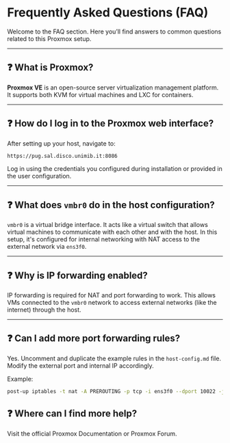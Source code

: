 # Frequently Asked Questions (FAQ)

Welcome to the FAQ section. Here you’ll find answers to common questions related to this Proxmox setup.

---

## ❓ What is Proxmox?

**Proxmox VE** is an open-source server virtualization management platform. It supports both KVM for virtual machines and LXC for containers.

---

## ❓ How do I log in to the Proxmox web interface?

After setting up your host, navigate to:

```bash
https://pug.sal.disco.unimib.it:8086
```

Log in using the credentials you configured during installation or provided in the user configuration.

---

## ❓ What does `vmbr0` do in the host configuration?

`vmbr0` is a virtual bridge interface. It acts like a virtual switch that allows virtual machines to communicate with each other and with the host. In this setup, it's configured for internal networking with NAT access to the external network via `ens3f0`.

---

## ❓ Why is IP forwarding enabled?

IP forwarding is required for NAT and port forwarding to work. This allows VMs connected to the `vmbr0` network to access external networks (like the internet) through the host.

---

## ❓ Can I add more port forwarding rules?

Yes. Uncomment and duplicate the example rules in the `host-config.md` file. Modify the external port and internal IP accordingly.

Example:
```bash
post-up iptables -t nat -A PREROUTING -p tcp -i ens3f0 --dport 10022 -j DNAT --to 10.10.10.22:22
```

## ❓ Where can I find more help?
Visit the official Proxmox Documentation or Proxmox Forum.